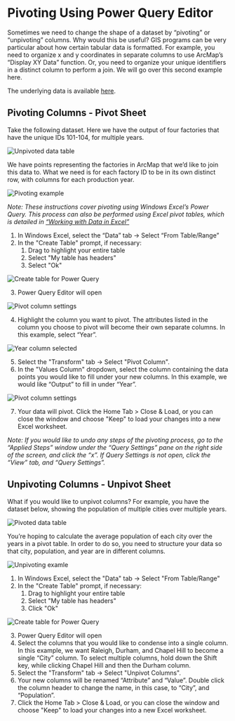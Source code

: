 # Pivoting Using Power Query Editor

Sometimes we need to change the shape of a dataset by “pivoting” or “unpivoting” columns. Why would this be useful? GIS programs can be very particular about how certain tabular data is formatted. For example, you need to organize x and y coordinates in separate columns to use ArcMap’s “Display XY Data” function. Or, you need to organize your unique identifiers in a distinct column to perform a join. We will go over this second example here.

The underlying data is available [here](https://github.com/UNC-Libraries-data/Excel/blob/main/PowerQueryData.xlsx?raw=true).

## Pivoting Columns - Pivot Sheet

Take the following dataset. Here we have the output of four factories that have the unique IDs 101-104, for multiple years.

![Unpivoted data table](https://github.com/UNC-Libraries-data/Excel/blob/main/media/Origin_table_pivot.PNG?raw=true)

We have points representing the factories in ArcMap that we’d like to join this data to. What we need is for each factory ID to be in its own distinct row, with columns for each production year.

![Pivoting example](https://github.com/UNC-Libraries-data/Excel/blob/main/media/Pivot_arrow.PNG?raw=true)


*Note: These instructions cover pivoting using Windows Excel’s Power Query. This process can also be performed using Excel pivot tables, which is detailed in [“Working with Data in Excel”](https://unc-libraries-data.github.io/Excel/Excel_Workshop_Instructions)*

1. In Windows Excel, select the “Data” tab -> Select “From Table/Range”
2. In the "Create Table" prompt, if necessary:
   1. Drag to highlight your entire table
   2. Select "My table has headers"
   3. Select "Ok"

![Create table for Power Query](https://github.com/UNC-Libraries-data/Excel/blob/main/media/Create_table_pivot.PNG?raw=true)

3. Power Query Editor will open

![Pivot column settings](https://github.com/UNC-Libraries-data/Excel/blob/main/media/PowerQueryEditor.png?raw=true)

4. Highlight the column you want to pivot. The attributes listed in the column you choose to pivot will become their own separate columns. In this example, select “Year”.

![Year column selected](https://github.com/UNC-Libraries-data/Excel/blob/main/media/Pivot_year_selected.png?raw=true)

5. Select the "Transform" tab -> Select "Pivot Column".
6. In the "Values Column" dropdown, select the column containing the data points you would like to fill under your new columns. In this example, we would like “Output” to fill in under “Year”.

![Pivot column settings](https://github.com/UNC-Libraries-data/Excel/blob/main/media/Pivot_column.PNG?raw=true)

7. Your data will pivot.  Click the Home Tab > Close & Load, or you can close the window and choose "Keep" to load your changes into a new Excel worksheet.

*Note: If you would like to undo any steps of the pivoting process, go to the “Applied Steps” window under the “Query Settings” pane on the right side of the screen, and click the “x”. If Query Settings is not open, click the “View” tab, and “Query Settings”.*

## Unpivoting Columns - Unpivot Sheet

What if you would like to unpivot columns? For example, you have the dataset below, showing the population of multiple cities over multiple years.

![Pivoted data table](https://github.com/UNC-Libraries-data/Excel/blob/main/media/Origin_table_unpivot.PNG?raw=true)

You’re hoping to calculate the average population of each city over the years in a pivot table. In order to do so, you need to structure your data so that city, population, and year are in different columns.

![Unpivoting examle](https://github.com/UNC-Libraries-data/Excel/blob/main/media/Unpivot_arrow.png?raw=true)

1. In Windows Excel, select the "Data" tab -> Select "From Table/Range"
2. In the "Create Table" prompt, if necessary:
   1. Drag to highlight your entire table
   2. Select "My table has headers"
   3. Click "Ok"

![Create table for Power Query](https://github.com/UNC-Libraries-data/Excel/blob/main/media/Create_table_unpivot.png?raw=true)

3. Power Query Editor will open
4. Select the columns that you would like to condense into a single column. In this example, we want Raleigh, Durham, and Chapel Hill to become a single “City” column. To select multiple columns, hold down the Shift key, while clicking Chapel Hill and then the Durham column.
5. Select the "Transform" tab -> Select "Unpivot Columns". 
6. Your new columns will be renamed “Attribute” and “Value”. Double click the column header to change the name, in this case, to “City”, and “Population”.
7. Click the Home Tab > Close & Load, or you can close the window and choose "Keep" to load your changes into a new Excel worksheet.
